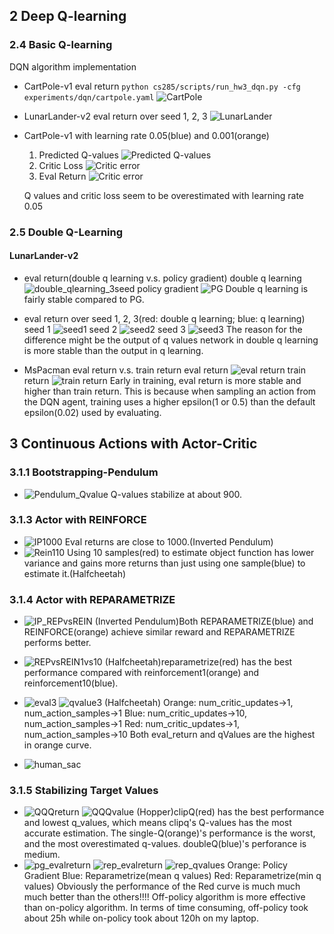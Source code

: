 ## 2 Deep Q-learning

### 2.4 Basic Q-learning
DQN algorithm implementation
- CartPole-v1 eval return
`python cs285/scripts/run_hw3_dqn.py -cfg experiments/dqn/cartpole.yaml`
![CartPole](result_picture/CartPole.png)

- LunarLander-v2 eval return over seed 1, 2, 3
![LunarLander](result_picture/LunarLander.png)

- CartPole-v1 with learning rate 0.05(blue) and 0.001(orange)
  1. Predicted Q-values
  ![Predicted Q-values](result_picture/Qvalues.png)
  2. Critic Loss
  ![Critic error](result_picture/criticLoss.png)
  3. Eval Return
  ![Critic error](result_picture/CartPole_evalReturn.png)

    Q values and critic loss seem to be overestimated with learning rate 0.05


### 2.5 Double Q-Learning
#### LunarLander-v2
- eval return(double q learning v.s. policy gradient)
double q learning
![double_qlearning_3seed](result_picture/double_qlearning_3seed.png)
policy gradient
![PG](result_picture/PG.png)
  Double q learning is fairly stable compared to PG.

- eval return over seed 1, 2, 3(red: double q learning; blue: q learning)
seed 1
![seed1](result_picture/eval_eturn_double_QL_seed1.png)
seed 2
![seed2](result_picture/eval_eturn_double_QL_seed2.png)
seed 3
![seed3](result_picture/eval_eturn_double_QL_seed3.png)
The reason for the difference might be the output of q values network in double q learning is more stable than the output in q learning.

- MsPacman eval return v.s. train return
eval return
![eval return](result_picture/mspacman_eval_return.png)
train return
![train return](result_picture/train_return.png)
Early in training, eval return is more stable and higher than train return. This is because when sampling an action from the DQN agent, training uses a higher epsilon(1 or 0.5) than the default epsilon(0.02) used by evaluating.

## 3 Continuous Actions with Actor-Critic

 ### 3.1.1 Bootstrapping-Pendulum
 -  ![Pendulum_Qvalue](result_picture/Pendulum_Qvalue.png)
 Q-values stabilize at about 900.

 ### 3.1.3 Actor with REINFORCE
 -  ![IP1000](result_picture/IP1000.png)
 Eval returns are close to 1000.(Inverted Pendulum)
 -  ![Rein110](result_picture/Rein110.png)
 Using 10 samples(red) to estimate object function has lower variance and gains more returns than just using one sample(blue) to estimate it.(Halfcheetah)

  ### 3.1.4 Actor with REPARAMETRIZE
-  ![IP_REPvsREIN](result_picture/IP_REPvsREIN.png)
(Inverted Pendulum)Both REPARAMETRIZE(blue) and REINFORCE(orange) achieve similar reward and REPARAMETRIZE performs better.
 -  ![REPvsREIN1vs10](result_picture/REPvsREIN1vs10.png)
 (Halfcheetah)reparametrize(red) has the best performance compared with reinforcement1(orange) and reinforcement10(blue).
-   ![eval3](result_picture/eval3.png)
    ![qvalue3](result_picture/qvalue3.png)
 (Halfcheetah)
Orange: num_critic_updates->1, num_action_samples->1
Blue: num_critic_updates->10, num_action_samples->1
Red: num_critic_updates->1, num_action_samples->10
Both eval_return and qValues are the highest in orange curve.

 -  ![human_sac](result_picture/human_sac.png)

   ### 3.1.5 Stabilizing Target Values
-   ![QQQreturn](result_picture/QQQreturn.png)
 ![QQQvalue](result_picture/QQQvalue.png)
(Hopper)clipQ(red) has the best performance and lowest q_values, which means clipq's Q-values has the most accurate estimation. The single-Q(orange)'s performance is the worst, and the most overestimated q-values. doubleQ(blue)'s perforance is medium.
-   ![pg_evalreturn](result_picture/pg_evalreturn.png)
    ![rep_evalreturn](result_picture/rep_evalreturn.png)
    ![rep_qvalues](result_picture/rep_qvalues.png)
    Orange: Policy Gradient
    Blue: Reparametrize(mean q values)
    Red: Reparametrize(min q values)
    Obviously the performance of the Red curve is much much much better than the others!!!!
    Off-policy algorithm is more effective than on-policy algorithm. In terms of time consuming, off-policy took about 25h while on-policy took about 120h on my laptop.